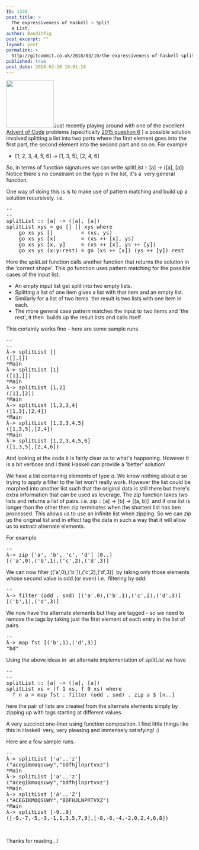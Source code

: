 ```yaml
---
ID: 1340
post_title: >
  The expressiveness of Haskell – Split
  a List.
author: BanditPig
post_excerpt: ""
layout: post
permalink: >
  http://gitcommit.co.uk/2018/03/10/the-expressiveness-of-haskell-split-a-list/
published: true
post_date: 2018-03-10 10:01:18
---
```

<img class="alignnone size-full wp-image-317" src="http://gitcommit.co.uk/wp-content/uploads/2017/03/refresh.png" alt="" width="128" height="128" />Just recently playing around with one of the excellent <a href="https://adventofcode.com/">Advent of Code</a> problems (specifically <a href="https://adventofcode.com/2015/day/6">2015 question 6</a> ) a possible solution involved splitting a list into two parts where the first element goes into the first part, the second element into the second part and so on. For example
<ul>
 	<li>[1, 2, 3, 4, 5, 6] -&gt; [1, 3, 5], [2, 4, 6]</li>
</ul>
So, in terms of function signatures we can write <span class="lang:haskell decode:true crayon-inline ">splitList :: [a] -&gt; ([a], [a])</span>  Notice there's no constraint on the type in the list, it's a  very general function.

One way of doing this is is to make use of pattern matching and build up a solution recursively. i.e.
<pre class="lang:haskell decode:true">--
--
splitList :: [a] -&gt; ([a], [a])
splitList xys = go [] [] xys where
    go xs ys []         = (xs, ys)
    go xs ys [x]        = (xs ++ [x], ys)
    go xs ys [x, y]     = (xs ++ [x], ys ++ [y])
    go xs ys (x:y:rest) = go (xs ++ [x]) (ys ++ [y]) rest</pre>
Here the <em>splitList</em> function calls another function that returns the solution in the 'correct shape'. This <em>go</em> function uses pattern matching for the possible cases of the input list.
<ul>
 	<li>An empty input list get split into two empty lists.</li>
 	<li>Splitting a list of one item gives a list with that item and an empty list.</li>
 	<li>Similarly for a list of two items  the result is two lists with one item in each.</li>
 	<li>The more general case pattern matches the input to two items and 'the rest', it then  builds up the result lists and calls itself.</li>
</ul>
This certainly works fine - here are some sample runs.
<pre class="lang:haskell decode:true">--
--
λ-&gt; splitList []
([],[])
*Main
λ-&gt; splitList [1]
([1],[])
*Main
λ-&gt; splitList [1,2]
([1],[2])
*Main
λ-&gt; splitList [1,2,3,4]
([1,3],[2,4])
*Main
λ-&gt; splitList [1,2,3,4,5]
([1,3,5],[2,4])
*Main
λ-&gt; splitList [1,2,3,4,5,6]
([1,3,5],[2,4,6])</pre>
And looking at the code it is fairly clear as to what's happening. However it is a bit verbose and I think Haskell can provide a 'better' solution!

We have a list containing elements of type <em>a</em>. We know nothing about <em>a</em> so trying to apply a filter to the list won't really work. However the list could be morphed into another list such that the original data is still there but there's extra information that can be used as leverage. The <em>zip</em> function takes two lists and returns a list of pairs. i.e. <span class="lang:haskell decode:true crayon-inline ">zip :: [a] -&gt; [b] -&gt; [(a, b)]</span>  and if one list is longer than the other then zip terminates when the shortest list has ben processed. This allows us to use an infinite list when zipping. So we can <em>zip</em> up the original list and in effect tag the data in such a way that it will allow us to extract alternate elements.

For example
<pre class="lang:haskell decode:true">--
λ-&gt; zip ['a', 'b', 'c', 'd'] [0..]
[('a',0),('b',1),('c',2),('d',3)]</pre>
We can now filter <span class="lang:haskell decode:true crayon-inline ">[('a',0),('b',1),('c',2),('d',3)]</span>  by taking only those elements whose second value is odd (or even) i.e.  filtering by odd:
<pre class="lang:haskell decode:true ">--
λ-&gt; filter (odd . snd) [('a',0),('b',1),('c',2),('d',3)]
[('b',1),('d',3)]</pre>
We now have the alternate elements but they are tagged - so we need to remove the tags by taking just the first element of each entry in the list of pairs.
<pre class="lang:haskell decode:true">--
λ-&gt; map fst [('b',1),('d',3)]
"bd"</pre>
Using the above ideas in  an alternate implementation of <em>splitList</em> we have
<pre class="lang:haskell decode:true ">--
--
splitList :: [a] -&gt; ([a], [a])
splitList xs = (f 1 xs, f 0 xs) where
  f n a = map fst . filter (odd . snd) . zip a $ [n..]</pre>
here the pair of lists are created from the alternate elements simply by zipping up with tags starting at different values.

A very succinct one-liner using function composition. I find little things like this in Haskell  very, very pleasing and immensely satisfying! :)

Here are a few sample runs.
<pre class="lang:haskell decode:true ">--
λ-&gt; splitList ['a'..'z']
("acegikmoqsuwy","bdfhjlnprtvxz")
*Main
λ-&gt; splitList ['a'..'z']
("acegikmoqsuwy","bdfhjlnprtvxz")
*Main
λ-&gt; splitList ['A'..'Z']
("ACEGIKMOQSUWY","BDFHJLNPRTVXZ")
*Main
λ-&gt; splitList [-9..9]
([-9,-7,-5,-3,-1,1,3,5,7,9],[-8,-6,-4,-2,0,2,4,6,8])</pre>
&nbsp;

Thanks for reading...!

&nbsp;